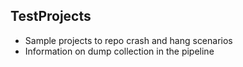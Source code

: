 ## TestProjects
- Sample projects to repo crash and hang scenarios
- Information on dump collection in the pipeline
